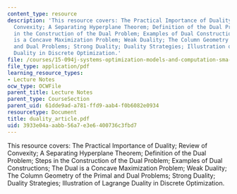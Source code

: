 ```yaml
---
content_type: resource
description: 'This resource covers: The Practical Importance of Duality; Review of
  Convexity; A Separating Hyperplane Theorem; Definition of the Dual Problem; Steps
  in the Construction of the Dual Problem; Examples of Dual Constructions; The Dual
  is a Concave Maximization Problem; Weak Duality; The Column Geometry of the Primal
  and Dual Problems; Strong Duality; Duality Strategies; Illustration of Lagrange
  Duality in Discrete Optimization.'
file: /courses/15-094j-systems-optimization-models-and-computation-sma-5223-spring-2004/3933e04aaabb56a7e3e6400736c3fbd7_duality_article.pdf
file_type: application/pdf
learning_resource_types:
- Lecture Notes
ocw_type: OCWFile
parent_title: Lecture Notes
parent_type: CourseSection
parent_uid: 61dde9ad-a781-ffd9-aab4-f0b6082e0934
resourcetype: Document
title: duality_article.pdf
uid: 3933e04a-aabb-56a7-e3e6-400736c3fbd7
---
```

This resource covers: The Practical Importance of Duality; Review of Convexity; A Separating Hyperplane Theorem; Definition of the Dual Problem; Steps in the Construction of the Dual Problem; Examples of Dual Constructions; The Dual is a Concave Maximization Problem; Weak Duality; The Column Geometry of the Primal and Dual Problems; Strong Duality; Duality Strategies; Illustration of Lagrange Duality in Discrete Optimization.

